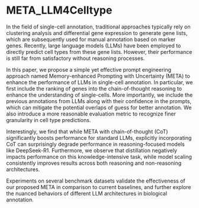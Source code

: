 # META_LLM4Celltype
In the field of single-cell annotation, traditional approaches typically rely on clustering analysis and differential gene expression to generate gene lists, which are subsequently used for manual annotation based on marker genes. Recently, large language models (LLMs) have been employed to directly predict cell types from these gene lists. However, their performance is still far from satisfactory without reasoning processes. 

In this paper, we propose a simple yet effective prompt engineering approach named Memory-enhanced Prompting with Uncertainty (META) to enhance the performance of LLMs in single-cell annotation. In particular, we first include the ranking of genes into the chain-of-thought reasoning to enhance the understanding of single-cells. More importantly, we include the previous annotations from LLMs along with their confidence in the prompts, which can mitigate the potential overlaps of guess for better annotation. We also introduce a more reasonable evaluation metric to recognize finer granularity in cell type predictions. 

Interestingly, we find that while META with chain-of-thought (CoT) significantly boosts performance for standard LLMs, explicitly incorporating CoT can surprisingly degrade performance in reasoning-focused models like DeepSeek-R1. Furthermore, we observe that distillation negatively impacts performance on this knowledge-intensive task, while model scaling consistently improves results across both reasoning and non-reasoning architectures. 

Experiments on several benchmark datasets validate the effectiveness of our proposed META in comparison to current baselines, and further explore the nuanced behaviors of different LLM architectures in biological annotation.
